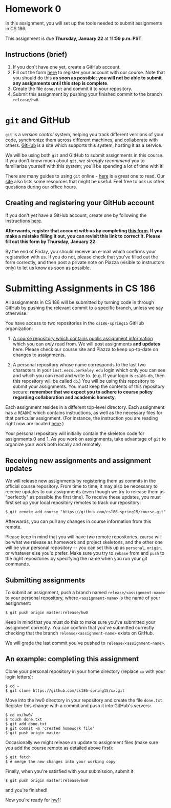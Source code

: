 # Homework 0

In this assignment, you will set up the tools needed to submit assignments in CS 186.

This assignment is due **Thursday, January 22** at **11:59 p.m. PST**.

## Instructions (brief)
1. If you don't have one yet, create a GitHub account.
1. Fill out the form [here](http://goo.gl/forms/BwlN4bHo3s) to register your account with our course. Note that you should do this **as soon as possible**; **you will not be able to submit any assignments until this step is complete**.
1. Create the file `done.txt` and commit it to your repository.
1. Submit this assignment by pushing your finished commit to the branch `release/hw0`.

# `git` and GitHub

`git` is a *version control* system, helping you track different versions of your code, synchronize them across different machines, and collaborate with others. [GitHub](https://github.com) is a site which supports this system, hosting it as a service.

We will be using both `git` and GitHub to submit assignments in this course. If you don't know much about `git`, we *strongly recommend* you to familiarize yourself with this system; you'll be spending a lot of time with it!

There are many guides to using `git` online - [here](http://git-scm.com/book/en/v1/Getting-Started) is a great one to read. Our [site](https://sites.google.com/site/cs186spring2015/home/resources) also lists some resources that might be useful. Feel free to ask us other questions during our office hours.

## Creating and registering your GitHub account

If you don't yet have a GitHub account, create one by following the instructions [here](https://help.github.com/articles/set-up-git/).

**Afterwards, register that account with us by completing [this form](http://goo.gl/forms/BwlN4bHo3s). If you make a mistake filling it out, you can revisit this link to correct it. Please fill out this form by Thursday, January 22.**

By the end of Friday, you should receive an e-mail which confirms your registration with us. If you do not, please check that you've filled out the form correctly, and then post a private note on Piazza (visible to instructors only) to let us know as soon as possible.

# Submitting Assignments in CS 186

All assignments in CS 186 will be submitted by turning code in through GitHub by pushing the relevant commit to a specific branch, unless we say otherwise.

You have access to two repositories in the `cs186-spring15` GitHub organization:

1. [A course repository which contains public assignment information](https://github.com/cs186-spring15/course) which you can *only* read from. We will post assignments **and updates** here. Please check our course site and Piazza to keep up-to-date on changes to assignments.

1. A personal repository whose name corresponds to the last two characters in your `inst.eecs.berkeley.edu` login which only you can see and which you can read and write to. (e.g. If your login is `cs186-db`, then this repository will be called `db`.) You will be using this repository to submit your assignments. You must keep the contents of this repository secure: **remember that we expect you to adhere to course policy regarding collaboration and academic honesty**.

Each assignment resides in a different top-level directory. Each assignment has a `README` which contains instructions, as well as the necessary files for that particular assignment. (For instance, the instruction you are reading right now are located [here](http://github.com/cs186-spring15/course/blob/master/hw0/README.md).)

Your personal repository will initially contain the skeleton code for assignments 0 and 1. As you work on assignments, take advantage of `git` to organize your work both locally and remotely.

## Receiving new assignments and assignment updates

We will release new assignments by registering them as commits in the official course repository. From time to time, it may also be necessary to receive updates to our assignments (even though we try to release them as "perfectly" as possible the first time). To receive these updates, you must first set up your local repository remotes to track our repository:

    $ git remote add course "https://github.com/cs186-spring15/course.git"

Afterwards, you can pull any changes in course information from this remote.

Please keep in mind that you will have *two* remote repositories. `course` will be what we release as homework and project skeletons, and the other one will be your personal repository -- you can set this up as `personal`, `origin`, or whatever else you'd prefer. Make sure you try to `rebase` from and `push` to the right repositories by specifying the name when you run your git commands. 

## Submitting assignments

To submit an assignment, push a branch named `release/<assignment-name>` to your personal repository, where `<assignment-name>` is the name of your assignment:

    $ git push origin master:release/hw0

Keep in mind that you must do this to make sure you've submitted your assignment correctly. You can confirm that you've submitted correctly checking that the branch `release/<assignment-name>` exists on GitHub.

We will grade the last commit you've pushed to `release/<assignment-name>`.

## An example: completing this assignment

Clone your personal repository in your home directory (replace `xx` with your login letters):

    $ cd ~
    $ git clone https://github.com/cs186-spring15/xx.git

Move into the hw0 directory in your repository and create the file `done.txt`. Register this change with a commit and push it into GitHub's servers:

    $ cd xx/hw0/
    $ touch done.txt
    $ git add done.txt
    $ git commit -m 'created homework file'
    $ git push origin master

Occasionally we might release an update to assignment files (make sure you add the course remote as detailed above first):

    $ git fetch
    $ # merge the new changes into your working copy

Finally, when you're satisfied with your submission, submit it

    $ git push origin master:release/hw0

and you're finished!

Now you're ready for [hw1](https://github.com/cs186-spring15/course/tree/master/hw1)!
